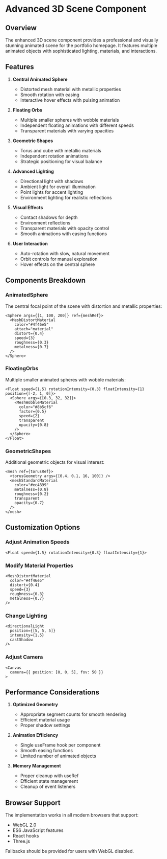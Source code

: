 # Advanced 3D Scene Component

## Overview

The enhanced 3D scene component provides a professional and visually stunning animated scene for the portfolio homepage. It features multiple animated objects with sophisticated lighting, materials, and interactions.

## Features

1. **Central Animated Sphere**
   - Distorted mesh material with metallic properties
   - Smooth rotation with easing
   - Interactive hover effects with pulsing animation

2. **Floating Orbs**
   - Multiple smaller spheres with wobble materials
   - Independent floating animations with different speeds
   - Transparent materials with varying opacities

3. **Geometric Shapes**
   - Torus and cube with metallic materials
   - Independent rotation animations
   - Strategic positioning for visual balance

4. **Advanced Lighting**
   - Directional light with shadows
   - Ambient light for overall illumination
   - Point lights for accent lighting
   - Environment lighting for realistic reflections

5. **Visual Effects**
   - Contact shadows for depth
   - Environment reflections
   - Transparent materials with opacity control
   - Smooth animations with easing functions

6. **User Interaction**
   - Auto-rotation with slow, natural movement
   - Orbit controls for manual exploration
   - Hover effects on the central sphere

## Components Breakdown

### AnimatedSphere
The central focal point of the scene with distortion and metallic properties:
```tsx
<Sphere args={[1, 100, 200]} ref={meshRef}>
  <MeshDistortMaterial
    color="#4f46e5"
    attach="material"
    distort={0.4}
    speed={3}
    roughness={0.3}
    metalness={0.7}
  />
</Sphere>
```

### FloatingOrbs
Multiple smaller animated spheres with wobble materials:
```tsx
<Float speed={1.5} rotationIntensity={0.3} floatIntensity={1} position={[-2, 1, 0]}>
  <Sphere args={[0.3, 32, 32]}>
    <MeshWobbleMaterial 
      color="#8b5cf6" 
      factor={0.5} 
      speed={2}
      transparent
      opacity={0.8}
    />
  </Sphere>
</Float>
```

### GeometricShapes
Additional geometric objects for visual interest:
```tsx
<mesh ref={torusRef}>
  <torusGeometry args={[0.4, 0.1, 16, 100]} />
  <meshStandardMaterial 
    color="#ec4899" 
    metalness={0.8} 
    roughness={0.2}
    transparent
    opacity={0.7}
  />
</mesh>
```

## Customization Options

### Adjust Animation Speeds
```tsx
<Float speed={1.5} rotationIntensity={0.3} floatIntensity={1}>
```

### Modify Material Properties
```tsx
<MeshDistortMaterial
  color="#4f46e5"
  distort={0.4}
  speed={3}
  roughness={0.3}
  metalness={0.7}
/>
```

### Change Lighting
```tsx
<directionalLight 
  position={[5, 5, 5]} 
  intensity={1.5} 
  castShadow
/>
```

### Adjust Camera
```tsx
<Canvas
  camera={{ position: [0, 0, 5], fov: 50 }}
>
```

## Performance Considerations

1. **Optimized Geometry**
   - Appropriate segment counts for smooth rendering
   - Efficient material usage
   - Proper shadow settings

2. **Animation Efficiency**
   - Single useFrame hook per component
   - Smooth easing functions
   - Limited number of animated objects

3. **Memory Management**
   - Proper cleanup with useRef
   - Efficient state management
   - Cleanup of event listeners

## Browser Support

The implementation works in all modern browsers that support:
- WebGL 2.0
- ES6 JavaScript features
- React hooks
- Three.js

Fallbacks should be provided for users with WebGL disabled.